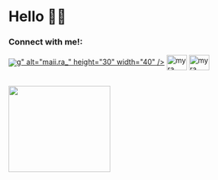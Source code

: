 <h1 align="left">Hello 🤗🍂</h1> 

<!-- <p align="left"> <img src="https://komarev.com/ghpvc/?username=mxiirx&label=Profile%20views&color=0e75b6&style=flat" alt="mxiirx" /> </p> -->

<h3 align="left">Connect with me!:</h3>
<p align="left">
<a href="https://instagram.com/maii.ra_" target="blank"><img align="center" src="<img src="https://img.icons8.com/doodle/48/000000/instagram-new.png"/>g" alt="maii.ra_" height="30" width="40" /></a>
<a href="https://t.me/maiifurai" target="blank"><img align="center" src="https://cdn.jsdelivr.net/npm/simple-icons@3.0.1/icons/telegram.svg" alt="myra" height="30" width="40" /></a>
<a href="https://www.facebook.com/mxiirxx/" target="blank"><img align="center" src="https://cdn.jsdelivr.net/npm/simple-icons@3.0.1/icons/facebook.svg" alt="myra" height="30" width="40" /></a>
</p>
 <br>
  <img src="https://media.giphy.com/media/pO4UHglOY2vII/giphy.gif" width="200" height="170"/>

</p>

